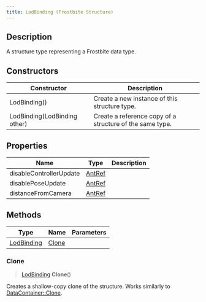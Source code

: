 ```yaml
---
title: LodBinding (Frostbite Structure)
---
```

## Description

A structure type representing a Frostbite data type.

## Constructors

| Constructor                  | Description                                              |
| ---------------------------- | -------------------------------------------------------- |
| LodBinding()                 | Create a new instance of this structure type.            |
| LodBinding(LodBinding other) | Create a reference copy of a structure of the same type. |

## Properties

| Name                    | Type             | Description |
| ----------------------- | ---------------- | ----------- |
| disableControllerUpdate | [AntRef](AntRef) |             |
| disablePoseUpdate       | [AntRef](AntRef) |             |
| distanceFromCamera      | [AntRef](AntRef) |             |

## Methods

| Type                     | Name            | Parameters |
| ------------------------ | --------------- | ---------- |
| [LodBinding](LodBinding) | [Clone](#clone) |            |

### Clone

> [LodBinding](LodBinding) **Clone**()

Creates a shallow-copy clone of the structure. Works similarly to [DataContainer::Clone](/vext/ref/cls/shr/datacontainer#clone).
